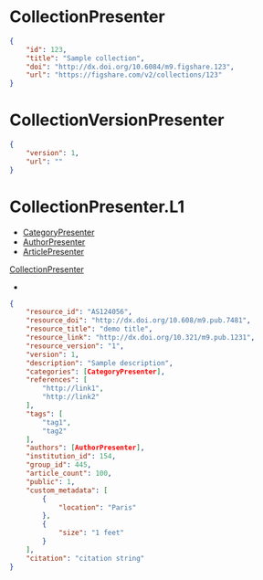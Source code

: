 # CollectionPresenter

```json
{
    "id": 123,
    "title": "Sample collection",
    "doi": "http://dx.doi.org/10.6084/m9.figshare.123",
    "url": "https://figshare.com/v2/collections/123"
}
```


# CollectionVersionPresenter

```json
{
    "version": 1,
    "url": ""
}
```


# CollectionPresenter.L1

* [CategoryPresenter](category.md#categorypresenter)
* [AuthorPresenter](author.md#authorpresenter)
* [ArticlePresenter](article.md#articlepresenter)


[CollectionPresenter](presenters/collection.md#collectionpresenter)

+

```json
{
    "resource_id": "AS124056",
    "resource_doi": "http://dx.doi.org/10.608/m9.pub.7481",
    "resource_title": "demo title",
    "resource_link": "http://dx.doi.org/10.321/m9.pub.1231",
    "resource_version": "1",
    "version": 1,
    "description": "Sample description",
    "categories": [CategoryPresenter],
    "references": [
        "http://link1",
        "http://link2"
    ],
    "tags": [
        "tag1",
        "tag2"
    ],
    "authors": [AuthorPresenter],
    "institution_id": 154,
    "group_id": 445,
    "article_count": 100,
    "public": 1,
    "custom_metadata": [
        {
            "location": "Paris"
        },
        {
            "size": "1 feet"
        }
    ],
    "citation": "citation string"
}
```
